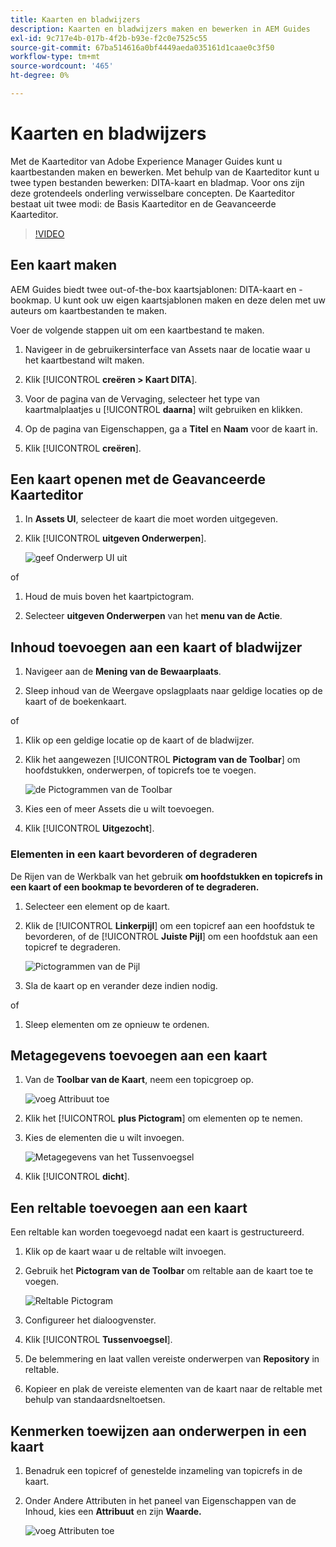 ```yaml
---
title: Kaarten en bladwijzers
description: Kaarten en bladwijzers maken en bewerken in AEM Guides
exl-id: 9c717e4b-017b-4f2b-b93e-f2c0e7525c55
source-git-commit: 67ba514616a0bf4449aeda035161d1caae0c3f50
workflow-type: tm+mt
source-wordcount: '465'
ht-degree: 0%

---
```


# Kaarten en bladwijzers

Met de Kaarteditor van Adobe Experience Manager Guides kunt u kaartbestanden maken en bewerken. Met behulp van de Kaarteditor kunt u twee typen bestanden bewerken: DITA-kaart en bladmap. Voor ons zijn deze grotendeels onderling verwisselbare concepten.
De Kaarteditor bestaat uit twee modi: de Basis Kaarteditor en de Geavanceerde Kaarteditor.

>[!VIDEO](https://video.tv.adobe.com/v/342766?quality=12&learn=on)

## Een kaart maken

AEM Guides biedt twee out-of-the-box kaartsjablonen: DITA-kaart en -bookmap. U kunt ook uw eigen kaartsjablonen maken en deze delen met uw auteurs om kaartbestanden te maken.

Voer de volgende stappen uit om een kaartbestand te maken.

1. Navigeer in de gebruikersinterface van Assets naar de locatie waar u het kaartbestand wilt maken.

1. Klik [!UICONTROL **creëren > Kaart DITA**].

1. Voor de pagina van de Vervaging, selecteer het type van kaartmalplaatjes u [!UICONTROL **daarna**] wilt gebruiken en klikken.

1. Op de pagina van Eigenschappen, ga a **Titel** en **Naam** voor de kaart in.

1. Klik [!UICONTROL **creëren**].

## Een kaart openen met de Geavanceerde Kaarteditor

1. In **Assets UI**, selecteer de kaart die moet worden uitgegeven.

1. Klik [!UICONTROL **uitgeven Onderwerpen**].

   ![ geef Onderwerp UI ](images/lesson-14/edit-topics.png) uit

of

1. Houd de muis boven het kaartpictogram.

1. Selecteer **uitgeven Onderwerpen** van het **menu van de Actie**.


## Inhoud toevoegen aan een kaart of bladwijzer

1. Navigeer aan de **Mening van de Bewaarplaats**.

1. Sleep inhoud van de Weergave opslagplaats naar geldige locaties op de kaart of de boekenkaart.

of

1. Klik op een geldige locatie op de kaart of de bladwijzer.

1. Klik het aangewezen [!UICONTROL **Pictogram van de Toolbar**] om hoofdstukken, onderwerpen, of topicrefs toe te voegen.

   ![ de Pictogrammen van de Toolbar ](images/lesson-14/toolbar-icons.png)

1. Kies een of meer Assets die u wilt toevoegen.

1. Klik [!UICONTROL **Uitgezocht**].

### Elementen in een kaart bevorderen of degraderen

De Rijen van de Werkbalk van het gebruik **om hoofdstukken en topicrefs in een kaart of een bookmap te bevorderen of te degraderen.**

1. Selecteer een element op de kaart.

1. Klik de [!UICONTROL **Linkerpijl**] om een topicref aan een hoofdstuk te bevorderen, of de [!UICONTROL **Juiste Pijl**] om een hoofdstuk aan een topicref te degraderen.

   ![ Pictogrammen van de Pijl ](images/lesson-14/toolbar-arrows.png)

1. Sla de kaart op en verander deze indien nodig.

of

1. Sleep elementen om ze opnieuw te ordenen.

## Metagegevens toevoegen aan een kaart

1. Van de **Toolbar van de Kaart**, neem een topicgroep op.

   ![ voeg Attribuut ](images/lesson-14/add-topicgroup.png) toe

1. Klik het [!UICONTROL **plus Pictogram**] om elementen op te nemen.

1. Kies de elementen die u wilt invoegen.

   ![ Metagegevens van het Tussenvoegsel ](images/lesson-14/insert-metadata.png)

1. Klik [!UICONTROL **dicht**].

## Een reltable toevoegen aan een kaart

Een reltable kan worden toegevoegd nadat een kaart is gestructureerd.

1. Klik op de kaart waar u de reltable wilt invoegen.

1. Gebruik het **Pictogram van de Toolbar** om reltable aan de kaart toe te voegen.

   ![ Reltable Pictogram ](images/lesson-14/reltable-icon.png)

1. Configureer het dialoogvenster.

1. Klik [!UICONTROL **Tussenvoegsel**].

1. De belemmering en laat vallen vereiste onderwerpen van **Repository** in reltable.

1. Kopieer en plak de vereiste elementen van de kaart naar de reltable met behulp van standaardsneltoetsen.

## Kenmerken toewijzen aan onderwerpen in een kaart

1. Benadruk een topicref of genestelde inzameling van topicrefs in de kaart.

1. Onder Andere Attributen in het paneel van Eigenschappen van de Inhoud, kies een **Attribuut** en zijn **Waarde.**

   ![ voeg Attributen ](images/lesson-14/add-attribute.png) toe
